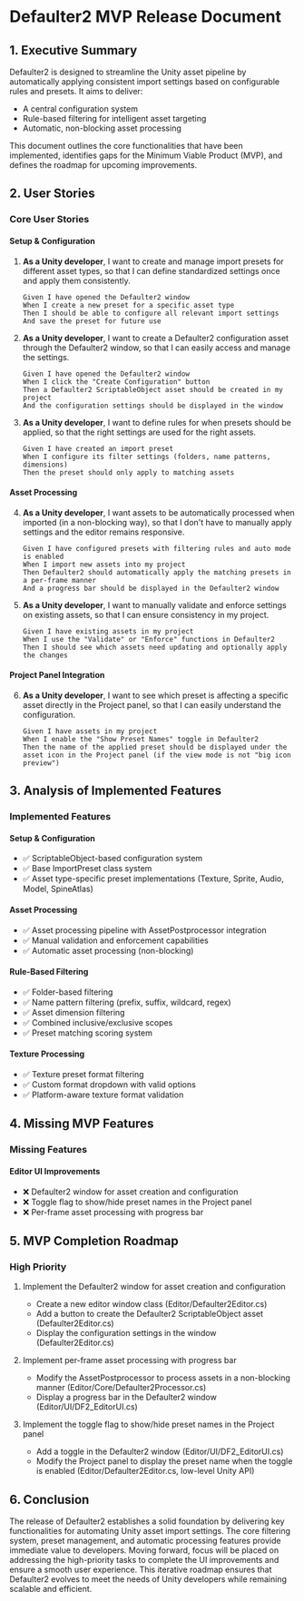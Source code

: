 # Defaulter2 MVP Release Document

## 1. Executive Summary

Defaulter2 is designed to streamline the Unity asset pipeline by automatically applying consistent import settings based on configurable rules and presets. It aims to deliver:
- A central configuration system
- Rule-based filtering for intelligent asset targeting
- Automatic, non-blocking asset processing

This document outlines the core functionalities that have been implemented, identifies gaps for the Minimum Viable Product (MVP), and defines the roadmap for upcoming improvements.

## 2. User Stories

### Core User Stories

#### Setup & Configuration
1. **As a Unity developer**, I want to create and manage import presets for different asset types, so that I can define standardized settings once and apply them consistently.
   ```
   Given I have opened the Defaulter2 window
   When I create a new preset for a specific asset type
   Then I should be able to configure all relevant import settings
   And save the preset for future use
   ```

2. **As a Unity developer**, I want to create a Defaulter2 configuration asset through the Defaulter2 window, so that I can easily access and manage the settings.
   ```
   Given I have opened the Defaulter2 window
   When I click the "Create Configuration" button
   Then a Defaulter2 ScriptableObject asset should be created in my project
   And the configuration settings should be displayed in the window
   ```

3. **As a Unity developer**, I want to define rules for when presets should be applied, so that the right settings are used for the right assets.
   ```
   Given I have created an import preset
   When I configure its filter settings (folders, name patterns, dimensions)
   Then the preset should only apply to matching assets
   ```

#### Asset Processing
4. **As a Unity developer**, I want assets to be automatically processed when imported (in a non-blocking way), so that I don't have to manually apply settings and the editor remains responsive.
   ```
   Given I have configured presets with filtering rules and auto mode is enabled
   When I import new assets into my project
   Then Defaulter2 should automatically apply the matching presets in a per-frame manner
   And a progress bar should be displayed in the Defaulter2 window
   ```

5. **As a Unity developer**, I want to manually validate and enforce settings on existing assets, so that I can ensure consistency in my project.
   ```
   Given I have existing assets in my project
   When I use the "Validate" or "Enforce" functions in Defaulter2
   Then I should see which assets need updating and optionally apply the changes
   ```

#### Project Panel Integration
6. **As a Unity developer**, I want to see which preset is affecting a specific asset directly in the Project panel, so that I can easily understand the configuration.
   ```
   Given I have assets in my project
   When I enable the "Show Preset Names" toggle in Defaulter2
   Then the name of the applied preset should be displayed under the asset icon in the Project panel (if the view mode is not "big icon preview")
   ```

## 3. Analysis of Implemented Features

### Implemented Features

#### Setup & Configuration
- ✅ ScriptableObject-based configuration system
- ✅ Base ImportPreset class system
- ✅ Asset type-specific preset implementations (Texture, Sprite, Audio, Model, SpineAtlas)

#### Asset Processing
- ✅ Asset processing pipeline with AssetPostprocessor integration
- ✅ Manual validation and enforcement capabilities
- ✅ Automatic asset processing (non-blocking)

#### Rule-Based Filtering
- ✅ Folder-based filtering
- ✅ Name pattern filtering (prefix, suffix, wildcard, regex)
- ✅ Asset dimension filtering
- ✅ Combined inclusive/exclusive scopes
- ✅ Preset matching scoring system

#### Texture Processing
- ✅ Texture preset format filtering
- ✅ Custom format dropdown with valid options
- ✅ Platform-aware texture format validation

## 4. Missing MVP Features

### Missing Features

#### Editor UI Improvements
- ❌ Defaulter2 window for asset creation and configuration
- ❌ Toggle flag to show/hide preset names in the Project panel
- ❌ Per-frame asset processing with progress bar

## 5. MVP Completion Roadmap

### High Priority
1. Implement the Defaulter2 window for asset creation and configuration
   - Create a new editor window class (Editor/Defaulter2Editor.cs)
   - Add a button to create the Defaulter2 ScriptableObject asset (Defaulter2Editor.cs)
   - Display the configuration settings in the window (Defaulter2Editor.cs)

2. Implement per-frame asset processing with progress bar
   - Modify the AssetPostprocessor to process assets in a non-blocking manner (Editor/Core/Defaulter2Processor.cs)
   - Display a progress bar in the Defaulter2 window (Editor/UI/DF2_EditorUI.cs)

3. Implement the toggle flag to show/hide preset names in the Project panel
   - Add a toggle in the Defaulter2 window (Editor/UI/DF2_EditorUI.cs)
   - Modify the Project panel to display the preset name when the toggle is enabled (Editor/Defaulter2Editor.cs, low-level Unity API)

## 6. Conclusion

The release of Defaulter2 establishes a solid foundation by delivering key functionalities for automating Unity asset import settings. The core filtering system, preset management, and automatic processing features provide immediate value to developers. Moving forward, focus will be placed on addressing the high-priority tasks to complete the UI improvements and ensure a smooth user experience. This iterative roadmap ensures that Defaulter2 evolves to meet the needs of Unity developers while remaining scalable and efficient.